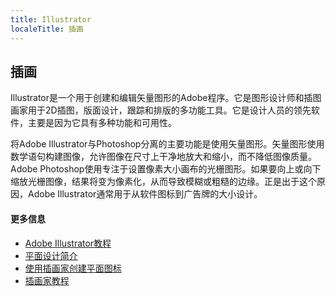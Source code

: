 ```yaml
---
title: Illustrator
localeTitle: 插画
---
```

## 插画

Illustrator是一个用于创建和编辑矢量图形的Adobe程序。它是图形设计师和插图画家用于2D插图，版面设计，跟踪和排版的多功能工具。它是设计人员的领先软件，主要是因为它具有多种功能和可用性。

将Adobe Illustrator与Photoshop分离的主要功能是使用矢量图形。矢量图形使用数学语句构建图像，允许图像在尺寸上干净地放大和缩小，而不降低图像质量。 Adobe Photoshop使用专注于设置像素大小画布的光栅图形。如果要向上或向下缩放光栅图像，结果将变为像素化，从而导致模糊或粗糙的边缘。正是出于这个原因，Adobe Illustrator通常用于从软件图标到广告牌的大小设计。

#### 更多信息

*   [Adobe Illustrator教程](https://design.tutsplus.com/categories/adobe-illustrator)
*   [平面设计简介](https://design.tutsplus.com/tutorials/10-top-tips-on-creating-flat-design-graphics--cms-25888)
*   [使用插画家创建平面图标](https://design.tutsplus.com/tutorials/create-a-set-of-flat-precious-gems-icons-in-adobe-illustrator--vector-26188)
*   [插画家教程](https://helpx.adobe.com/illustrator/tutorials.html)